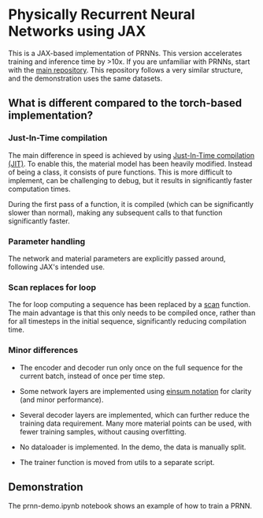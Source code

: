 # Physically Recurrent Neural Networks using JAX

This is a JAX-based implementation of PRNNs. This version accelerates training and inference time by >10x. 
If you are unfamiliar with PRNNs, start with the [main repository](https://github.com/SLIMM-Lab/pyprnn).
This repository follows a very similar structure, and the demonstration uses the same datasets.

## What is different compared to the torch-based implementation?
### Just-In-Time compilation
The main difference in speed is achieved by using [Just-In-Time compilation (JIT)](https://docs.jax.dev/en/latest/jit-compilation.html). 
To enable this, the material model has been heavily modified. Instead of being a class, it consists of pure functions.
This is more difficult to implement, can be challenging to debug, but it results in significantly faster computation times.

During the first pass of a function, it is compiled (which can be significantly slower than normal), making any subsequent calls to that function significantly faster.

### Parameter handling
The network and material parameters are explicitly passed around, following JAX's intended use. 

### Scan replaces for loop
The for loop computing a sequence has been replaced by a [scan](https://docs.jax.dev/en/latest/_autosummary/jax.lax.scan.html) function. 
The main advantage is that this only needs to be compiled once, rather than for all timesteps in the initial sequence, significantly reducing compilation time.

### Minor differences

- The encoder and decoder run only once on the full sequence for the current batch, instead of once per time step. 

- Some network layers are implemented using [einsum notation](https://rockt.ai/2018/04/30/einsum) for clarity (and minor performance).

- Several decoder layers are implemented, which can further reduce the training data requirement. Many more material points can be used, with fewer training samples, without causing overfitting.

- No dataloader is implemented. In the demo, the data is manually split.

- The trainer function is moved from utils to a separate script.

## Demonstration
The prnn-demo.ipynb notebook shows an example of how to train a PRNN.
